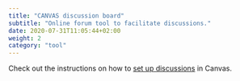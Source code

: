 ```yaml
---
title: "CANVAS discussion board"
subtitle: "Online forum tool to facilitate discussions."
date: 2020-07-31T11:05:44+02:00
weight: 2
category: "tool"
---
```


Check out the instructions on how to [set up discussions](https://canvas.uva.nl/courses/169/pages/setting-up-discussions?module_item_id=1416) in Canvas.
